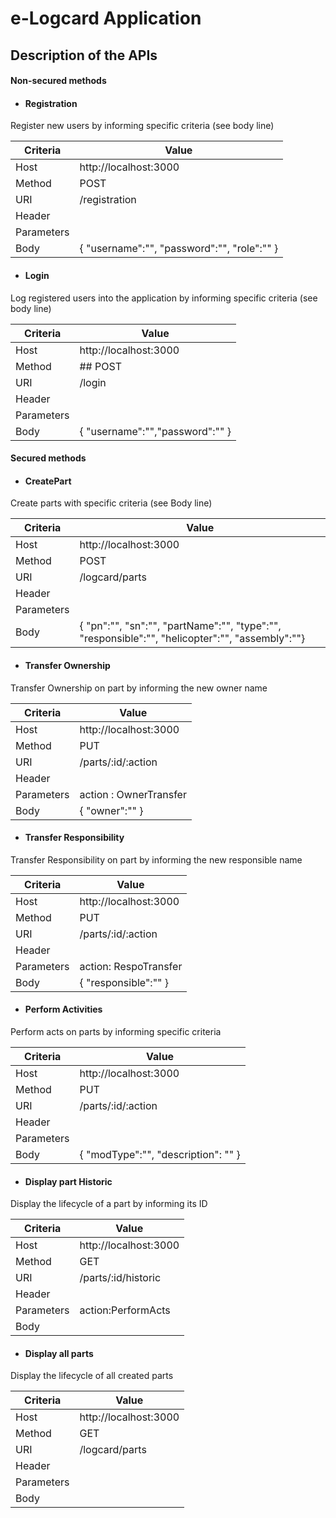 # e-Logcard Application 

## Description of the APIs

#### Non-secured methods

- #### Registration 

Register new users by informing specific criteria (see body line)

| Criteria      | Value                                                                                                                   |
| --------------| ------------------------------------------------------------------------------------------------------------------------------|
| Host 			| http://localhost:3000                               				      						  				            |
| Method		| POST   			   				            |
| URI		    | /registration			   				            |
| Header   	 	| 					            |
| Parameters   	|         		                |
| Body		    | { "username":"", "password":"", "role":"" }              		                |


- #### Login 

Log registered users into the application by informing specific criteria (see body line)

| Criteria      | Value                                                                                                                   |
| --------------| ------------------------------------------------------------------------------------------------------------------------------|
| Host 			| http://localhost:3000                               				      						  				            |
| Method		| ## POST  			   				            |
| URI		    | /login				   				            |
| Header   	 	| 					            |
| Parameters   	|         		                |
| Body		    | {	"username":"","password":"" }              		                |


#### Secured methods

- #### CreatePart

Create parts with specific criteria (see Body line)

| Criteria      | Value                                                                                                                   |
| --------------| ------------------------------------------------------------------------------------------------------------------------------|
| Host 			| http://localhost:3000                               				      						  				            |
| Method		| POST   			   				            |
| URI		    | /logcard/parts			   				            |
| Header   	 	| 					            |
| Parameters   	|         		                |
| Body		    | { "pn":"", "sn":"", "partName":"", "type":"", "responsible":"", "helicopter":"", "assembly":""}              		                |

- #### Transfer Ownership 

Transfer Ownership on part by informing the new owner name 

| Criteria      | Value                                                                                                                   |
| --------------| ------------------------------------------------------------------------------------------------------------------------------|
| Host 			| http://localhost:3000                               				      						  				            |
| Method		| PUT   			   				            |
| URI		    | /parts/:id/:action				   				            |
| Header   	 	| 					            |
| Parameters   	|  action : OwnerTransfer        		                |
| Body		    | { "owner":"" }             		                |

- #### Transfer Responsibility 

Transfer Responsibility on part by informing the new responsible name 

| Criteria      | Value                                                                                                                   |
| --------------| ------------------------------------------------------------------------------------------------------------------------------|
| Host 			| http://localhost:3000                               				      						  				            |
| Method		| PUT   			   				            |
| URI		    | /parts/:id/:action				   				            |
| Header   	 	| 					            |
| Parameters   	|  action: RespoTransfer       		                |
| Body		    | {	"responsible":"" }              		                |

- #### Perform Activities 

Perform acts on parts by informing specific criteria

| Criteria      | Value                                                                                                                   |
| --------------| ------------------------------------------------------------------------------------------------------------------------------|
| Host 			| http://localhost:3000                               				      						  				            |
| Method		| PUT   			   				            |
| URI		    | /parts/:id/:action				   				            |
| Header   	 	| 					            |
| Parameters   	|         		                |
| Body		    | {	"modType":"", "description": "" }           		                |

- #### Display part Historic 

Display the lifecycle of a part by informing its ID

| Criteria      | Value                                                                                                                   |
| --------------| ------------------------------------------------------------------------------------------------------------------------------|
| Host 			| http://localhost:3000                               				      						  				            || Method		    			   				            |
| Method		| GET  			   				            |
| URI		    | /parts/:id/historic				   				            |
| Header   	 	| 					            |
| Parameters   	|  action:PerformActs     		                |
| Body		    |               		                |


- #### Display all parts 

Display the lifecycle of all created parts 

| Criteria      | Value                                                                                                                   |
| --------------| ------------------------------------------------------------------------------------------------------------------------------|
| Host 			| http://localhost:3000                               				      						  				            |
| Method		| GET    			   				            |
| URI		    | /logcard/parts				   				            |
| Header   	 	| 					            |
| Parameters   	|         		                |
| Body		    |               		                |